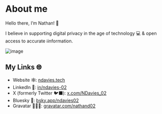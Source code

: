 # About me
Hello there, I’m Nathan! 👋

I believe in supporting digital privacy in the age of technology 💻 & open access to accurate ℹ️information.


![image](https://ndavies.tech/wp-content/uploads/X-Header.png)

## My Links 🌐
- Website 🕸️: [ndavies.tech](https://ndavies.tech)
- LinkedIn 💼: [in/ndavies-02](https://linkedin.com/in/ndavies-02/)
- X (formerly Twitter 🐦‍⬛): [x.com/NDavies_02](https://twitter.com/NDavies_02)
- Bluesky 🔵: [bsky.app/ndavies02](https://bsky.app/profile/ndavies02.bsky.social)
- Gravatar 🙋🏼‍♂️: [gravatar.com/nathand02](https://en.gravatar.com/nathand02)
